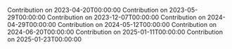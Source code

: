 Contribution on 2023-04-20T00:00:00
Contribution on 2023-05-29T00:00:00
Contribution on 2023-12-07T00:00:00
Contribution on 2024-04-29T00:00:00
Contribution on 2024-05-12T00:00:00
Contribution on 2024-06-20T00:00:00
Contribution on 2025-01-11T00:00:00
Contribution on 2025-01-23T00:00:00
